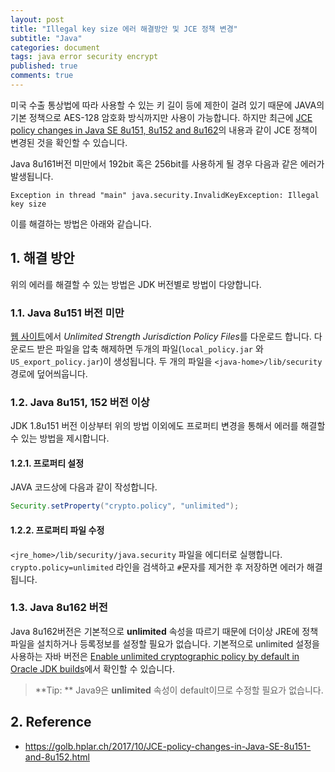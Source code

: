 ```yaml
---
layout: post
title: "Illegal key size 에러 해결방안 및 JCE 정책 변경"
subtitle: "Java"
categories: document
tags: java error security encrypt
published: true
comments: true
---
```




미국 수출 통상법에 따라 사용할 수 있는 키 길이 등에 제한이 걸려 있기 때문에 JAVA의 기본 정책으로 AES-128 암호화 방식까지만 사용이 가능합니다. 하지만 최근에 [JCE policy changes in Java SE 8u151, 8u152 and 8u162](https://golb.hplar.ch/2017/10/JCE-policy-changes-in-Java-SE-8u151-and-8u152.html)의 내용과 같이 JCE 정책이 변경된 것을 확인할 수 있습니다.

Java 8u161버전 미만에서 192bit 혹은 256bit를 사용하게 될 경우 다음과 같은 에러가 발생됩니다.

```
Exception in thread "main" java.security.InvalidKeyException: Illegal key size
```

이를 해결하는 방법은 아래와 같습니다.



## 1. 해결 방안

위의 에러를 해결할 수 있는 방법은 JDK 버전별로 방법이 다양합니다. 

### 1.1. Java 8u151 버전 미만

[웹 사이트](http://www.oracle.com/technetwork/java/javase/downloads/jce8-download-2133166.html)에서 *Unlimited Strength Jurisdiction Policy Files*를 다운로드 합니다. 다운로드 받은 파일을 압축 해제하면 두개의 파일(`local_policy.jar` 와 `US_export_policy.jar`)이 생성됩니다.  두 개의 파일을 `<java-home>/lib/security` 경로에 덮어씌웁니다.



### 1.2. Java 8u151, 152 버전 이상

JDK 1.8u151 버전 이상부터 위의 방법 이외에도 프로퍼티 변경을 통해서 에러를 해결할 수 있는 방법을 제시합니다.



#### 1.2.1. 프로퍼티 설정

JAVA 코드상에 다음과 같이 작성합니다.

```java
Security.setProperty("crypto.policy", "unlimited");
```



#### 1.2.2. 프로퍼티 파일 수정

`<jre_home>/lib/security/java.security` 파일을 에디터로 실행합니다. `crypto.policy=unlimited` 라인을 검색하고 `#`문자를 제거한 후 저장하면 에러가 해결됩니다.



### 1.3. Java 8u162 버전

Java 8u162버전은 기본적으로 **unlimited** 속성을 따르기 때문에 더이상 JRE에 정책 파일을 설치하거나 등록정보를 설정할 필요가 없습니다. 기본적으로 unlimited 설정을 사용하는 자바 버전은 [Enable unlimited cryptographic policy by default in Oracle JDK builds](https://bugs.openjdk.java.net/browse/JDK-8170157)에서 확인할 수 있습니다.



> **Tip: ** Java9은 **unlimited** 속성이 default이므로 수정할 필요가 없습니다.



## 2. Reference

- https://golb.hplar.ch/2017/10/JCE-policy-changes-in-Java-SE-8u151-and-8u152.html

